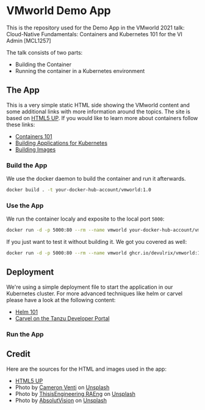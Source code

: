 # VMworld Demo App

This is the repository used for the Demo App in the VMworld 2021 talk: Cloud-Native Fundamentals: Containers and Kubernetes 101 for the VI Admin [MCL1257]

The talk consists of two parts:

* Building the Container
* Running the container in a Kubernetes environment

## The App

This is a very simple static HTML side showing the VMworld content and some additional links with more information around the topics. The site is based on [HTML5 UP](https://html5up.net/). If you would like to learn more about containers follow these links:

* [Containers 101](https://kube.academy/courses/containers-101)
* [Building Applications for Kubernetes](https://kube.academy/courses/building-applications-for-kubernetes)
* [Building Images](https://kube.academy/courses/building-images)

### Build the App

We use the docker daemon to build the container and run it afterwards.

```bash
docker build . -t your-docker-hub-account/vmworld:1.0
```

### Use the App

We run the container localy and exposite to the local port ```5000```:

```bash
docker run -d -p 5000:80 --rm --name vmworld your-docker-hub-account/vmworld:1.0
```

If you just want to test it without building it. We got you covered as well: 

```bash
docker run -d -p 5000:80 --rm --name vmworld ghcr.io/devulrix/vmworld:1.0
```

## Deployment

We're using a simple deployment file to start the application in our Kubernetes cluster. For more advanced techniques like helm or carvel please have a look at the following content:

* [Helm 101](https://kube.academy/courses/helm-101)
* [Carvel on the Tanzu Developer Portal](https://tanzu.vmware.com/developer/guides/kubernetes/carvel/)

### Run the App

## Credit

Here are the sources for the HTML and images used in the app: 

* [HTML5 UP](https://html5up.net/)
* Photo by [Cameron Venti](https://unsplash.com/@ventiviews?utm_source=unsplash&utm_medium=referral&utm_content=creditCopyText) on [Unsplash](https://unsplash.com/s/photos/container?utm_source=unsplash&utm_medium=referral&utm_content=creditCopyText)
* Photo by [ThisisEngineering RAEng](https://unsplash.com/@thisisengineering?utm_source=unsplash&utm_medium=referral&utm_content=creditCopyText) on [Unsplash](https://unsplash.com/s/photos/code-female?utm_source=unsplash&utm_medium=referral&utm_content=creditCopyText)
* Photo by [AbsolutVision](https://unsplash.com/@freegraphictoday?utm_source=unsplash&utm_medium=referral&utm_content=creditCopyText) on [Unsplash](https://unsplash.com/s/photos/post-it?utm_source=unsplash&utm_medium=referral&utm_content=creditCopyText)